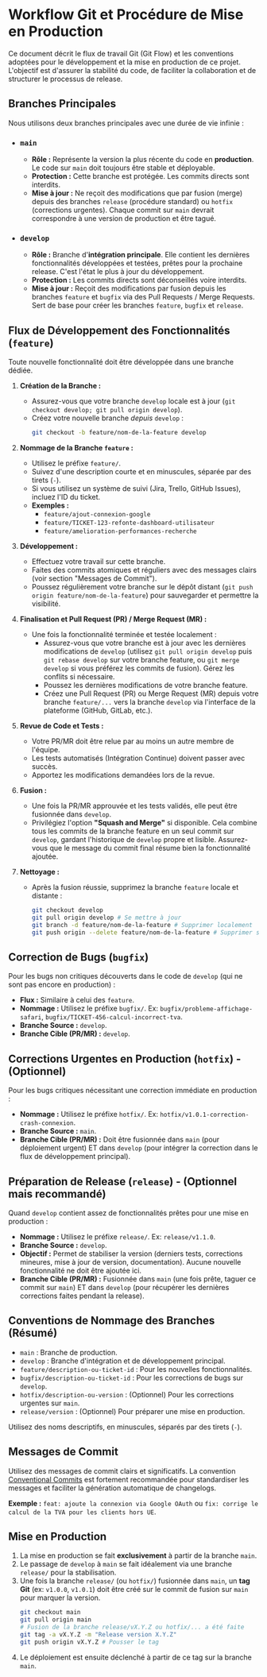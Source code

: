 # Workflow Git et Procédure de Mise en Production

Ce document décrit le flux de travail Git (Git Flow) et les conventions adoptées pour le développement et la mise en production de ce projet. L'objectif est d'assurer la stabilité du code, de faciliter la collaboration et de structurer le processus de release.

## Branches Principales

Nous utilisons deux branches principales avec une durée de vie infinie :

* ### `main`
    * **Rôle :** Représente la version la plus récente du code en **production**. Le code sur `main` doit toujours être stable et déployable.
    * **Protection :** Cette branche est protégée. Les commits directs sont interdits.
    * **Mise à jour :** Ne reçoit des modifications que par fusion (merge) depuis des branches `release` (procédure standard) ou `hotfix` (corrections urgentes). Chaque commit sur `main` devrait correspondre à une version de production et être tagué.

* ### `develop`
    * **Rôle :** Branche d'**intégration principale**. Elle contient les dernières fonctionnalités développées et testées, prêtes pour la prochaine release. C'est l'état le plus à jour du développement.
    * **Protection :** Les commits directs sont déconseillés voire interdits.
    * **Mise à jour :** Reçoit des modifications par fusion depuis les branches `feature` et `bugfix` via des Pull Requests / Merge Requests. Sert de base pour créer les branches `feature`, `bugfix` et `release`.

## Flux de Développement des Fonctionnalités (`feature`)

Toute nouvelle fonctionnalité doit être développée dans une branche dédiée.

1.  **Création de la Branche :**
    * Assurez-vous que votre branche `develop` locale est à jour (`git checkout develop; git pull origin develop`).
    * Créez votre nouvelle branche *depuis* `develop` :
        ```bash
        git checkout -b feature/nom-de-la-feature develop
        ```

2.  **Nommage de la Branche `feature` :**
    * Utilisez le préfixe `feature/`.
    * Suivez d'une description courte et en minuscules, séparée par des tirets (`-`).
    * Si vous utilisez un système de suivi (Jira, Trello, GitHub Issues), incluez l'ID du ticket.
    * **Exemples :**
        * `feature/ajout-connexion-google`
        * `feature/TICKET-123-refonte-dashboard-utilisateur`
        * `feature/amelioration-performances-recherche`

3.  **Développement :**
    * Effectuez votre travail sur cette branche.
    * Faites des commits atomiques et réguliers avec des messages clairs (voir section "Messages de Commit").
    * Poussez régulièrement votre branche sur le dépôt distant (`git push origin feature/nom-de-la-feature`) pour sauvegarder et permettre la visibilité.

4.  **Finalisation et Pull Request (PR) / Merge Request (MR) :**
    * Une fois la fonctionnalité terminée et testée localement :
        * Assurez-vous que votre branche est à jour avec les dernières modifications de `develop` (utilisez `git pull origin develop` puis `git rebase develop` sur votre branche feature, ou `git merge develop` si vous préférez les commits de fusion). Gérez les conflits si nécessaire.
        * Poussez les dernières modifications de votre branche feature.
        * Créez une Pull Request (PR) ou Merge Request (MR) depuis votre branche `feature/...` vers la branche `develop` via l'interface de la plateforme (GitHub, GitLab, etc.).

5.  **Revue de Code et Tests :**
    * Votre PR/MR doit être relue par au moins un autre membre de l'équipe.
    * Les tests automatisés (Intégration Continue) doivent passer avec succès.
    * Apportez les modifications demandées lors de la revue.

6.  **Fusion :**
    * Une fois la PR/MR approuvée et les tests validés, elle peut être fusionnée dans `develop`.
    * Privilégiez l'option **"Squash and Merge"** si disponible. Cela combine tous les commits de la branche feature en un seul commit sur `develop`, gardant l'historique de `develop` propre et lisible. Assurez-vous que le message du commit final résume bien la fonctionnalité ajoutée.

7.  **Nettoyage :**
    * Après la fusion réussie, supprimez la branche `feature` locale et distante :
        ```bash
        git checkout develop
        git pull origin develop # Se mettre à jour
        git branch -d feature/nom-de-la-feature # Supprimer localement
        git push origin --delete feature/nom-de-la-feature # Supprimer sur le dépôt distant
        ```

## Correction de Bugs (`bugfix`)

Pour les bugs non critiques découverts dans le code de `develop` (qui ne sont pas encore en production) :

* **Flux :** Similaire à celui des `feature`.
* **Nommage :** Utilisez le préfixe `bugfix/`. Ex: `bugfix/probleme-affichage-safari`, `bugfix/TICKET-456-calcul-incorrect-tva`.
* **Branche Source :** `develop`.
* **Branche Cible (PR/MR) :** `develop`.

## Corrections Urgentes en Production (`hotfix`) - (Optionnel)

Pour les bugs critiques nécessitant une correction immédiate en production :

* **Nommage :** Utilisez le préfixe `hotfix/`. Ex: `hotfix/v1.0.1-correction-crash-connexion`.
* **Branche Source :** `main`.
* **Branche Cible (PR/MR) :** Doit être fusionnée dans `main` (pour déploiement urgent) ET dans `develop` (pour intégrer la correction dans le flux de développement principal).

## Préparation de Release (`release`) - (Optionnel mais recommandé)

Quand `develop` contient assez de fonctionnalités prêtes pour une mise en production :

* **Nommage :** Utilisez le préfixe `release/`. Ex: `release/v1.1.0`.
* **Branche Source :** `develop`.
* **Objectif :** Permet de stabiliser la version (derniers tests, corrections mineures, mise à jour de version, documentation). Aucune nouvelle fonctionnalité ne doit être ajoutée ici.
* **Branche Cible (PR/MR) :** Fusionnée dans `main` (une fois prête, taguer ce commit sur `main`) ET dans `develop` (pour récupérer les dernières corrections faites pendant la release).

## Conventions de Nommage des Branches (Résumé)

* `main` : Branche de production.
* `develop` : Branche d'intégration et de développement principal.
* `feature/description-ou-ticket-id` : Pour les nouvelles fonctionnalités.
* `bugfix/description-ou-ticket-id` : Pour les corrections de bugs sur `develop`.
* `hotfix/description-ou-version` : (Optionnel) Pour les corrections urgentes sur `main`.
* `release/version` : (Optionnel) Pour préparer une mise en production.

Utilisez des noms descriptifs, en minuscules, séparés par des tirets (`-`).

## Messages de Commit

Utilisez des messages de commit clairs et significatifs. La convention [Conventional Commits](https://www.conventionalcommits.org/) est fortement recommandée pour standardiser les messages et faciliter la génération automatique de changelogs.

**Exemple :** `feat: ajoute la connexion via Google OAuth` ou `fix: corrige le calcul de la TVA pour les clients hors UE`.

## Mise en Production

1.  La mise en production se fait **exclusivement** à partir de la branche `main`.
2.  Le passage de `develop` à `main` se fait idéalement via une branche `release/` pour la stabilisation.
3.  Une fois la branche `release/` (ou `hotfix/`) fusionnée dans `main`, un **tag Git** (ex: `v1.0.0`, `v1.0.1`) doit être créé sur le commit de fusion sur `main` pour marquer la version.
    ```bash
    git checkout main
    git pull origin main
    # Fusion de la branche release/vX.Y.Z ou hotfix/... a été faite
    git tag -a vX.Y.Z -m "Release version X.Y.Z"
    git push origin vX.Y.Z # Pousser le tag
    ```
4.  Le déploiement est ensuite déclenché à partir de ce tag sur la branche `main`.
